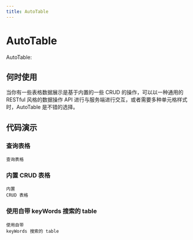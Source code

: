 ```yaml
---
title: AutoTable
---
```


# AutoTable

AutoTable:

## 何时使用

当你有一些表格数据展示是基于内置的一些 CRUD 的操作，可以以一种通用的 RESTful 风格的数据操作 API 进行与服务端进行交互，或者需要多种单元格样式时，AutoTable 是不错的选择。

## 代码演示

### 查询表格

<code src="./demos/single.tsx" background="#f5f5f5" height="610px" description="查询表格">查询表格</code>

### 内置 CRUD 表格

<code src="./demos/builtin.tsx" background="#f5f5f5" height="610px" description="内置CRUD表格示例通过配置table的descriptor，自动生成新增、查询、编辑、删除按钮及响应的操作">内置 CRUD 表格</code>

### 使用自带 keyWords 搜索的 table

<code src="./demos/search.tsx" background="#f5f5f5" height="319px" description="使用自带 keyWords 搜索的 table">使用自带 keyWords 搜索的 table</code>
